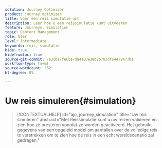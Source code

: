 ```yaml
---
solution: Journey Optimizer
product: journey optimizer
title: Voer een reis simulatie uit
description: Leer hoe u een reissimulatie kunt uitvoeren
feature: Journeys, Simulation
topic: Content Management
role: User
level: Intermediate
keywords: reis, simulatie
hide: true
hidefromtoc: true
source-git-commit: 763cb17fe6be7da4107e38b26783df64472477b1
workflow-type: tm+mt
source-wordcount: '62'
ht-degree: 0%

---
```


# Uw reis simuleren{#simulation}

>[!CONTEXTUALHELP]
>id="ajo_journey_simulation"
>title="Uw reis simuleren"
>abstract="Met Reissimulatie kunt u uw reizen valideren en zien hoe ze presteren voordat ze worden geactiveerd. Het gebruikt gegevens van een opgeleid model om aantallen over de volledige reis te verstrekken om te zien hoe de reis in een echt wereldscenario zal gedragen."

